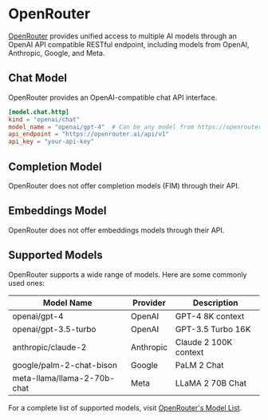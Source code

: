 # OpenRouter

[OpenRouter](https://openrouter.ai/) provides unified access to multiple AI models through an OpenAI API compatible RESTful endpoint, including models from OpenAI, Anthropic, Google, and Meta.

## Chat Model

OpenRouter provides an OpenAI-compatible chat API interface.

```toml title="~/.tabby/config.toml"
[model.chat.http]
kind = "openai/chat"
model_name = "openai/gpt-4"  # Can be any model from https://openrouter.ai/models
api_endpoint = "https://openrouter.ai/api/v1"
api_key = "your-api-key"
```

## Completion Model

OpenRouter does not offer completion models (FIM) through their API.

## Embeddings Model

OpenRouter does not offer embeddings models through their API.

## Supported Models

OpenRouter supports a wide range of models. Here are some commonly used ones:

| Model Name                  | Provider  | Description           |
| --------------------------- | --------- | --------------------- |
| openai/gpt-4                | OpenAI    | GPT-4 8K context      |
| openai/gpt-3.5-turbo        | OpenAI    | GPT-3.5 Turbo 16K     |
| anthropic/claude-2          | Anthropic | Claude 2 100K context |
| google/palm-2-chat-bison    | Google    | PaLM 2 Chat           |
| meta-llama/llama-2-70b-chat | Meta      | LLaMA 2 70B Chat      |

For a complete list of supported models, visit [OpenRouter's Model List](https://openrouter.ai/models).
